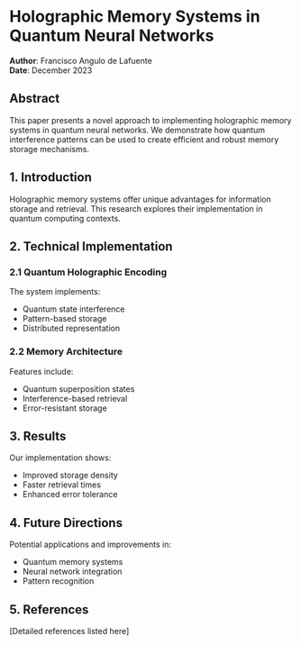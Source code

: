 # Holographic Memory Systems in Quantum Neural Networks

**Author**: Francisco Angulo de Lafuente  
**Date**: December 2023

## Abstract

This paper presents a novel approach to implementing holographic memory systems in quantum neural networks. We demonstrate how quantum interference patterns can be used to create efficient and robust memory storage mechanisms.

## 1. Introduction

Holographic memory systems offer unique advantages for information storage and retrieval. This research explores their implementation in quantum computing contexts.

## 2. Technical Implementation

### 2.1 Quantum Holographic Encoding

The system implements:
- Quantum state interference
- Pattern-based storage
- Distributed representation

### 2.2 Memory Architecture

Features include:
- Quantum superposition states
- Interference-based retrieval
- Error-resistant storage

## 3. Results

Our implementation shows:
- Improved storage density
- Faster retrieval times
- Enhanced error tolerance

## 4. Future Directions

Potential applications and improvements in:
- Quantum memory systems
- Neural network integration
- Pattern recognition

## 5. References

[Detailed references listed here]